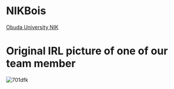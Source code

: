 # NIKBois

[Obuda University NIK](https://nik.uni-obuda.hu/)

# Original IRL picture of one of our team member
![701dfk](https://user-images.githubusercontent.com/29505785/224485798-967d2f7d-202a-49f0-b306-e39b4b5d3920.jpg)

